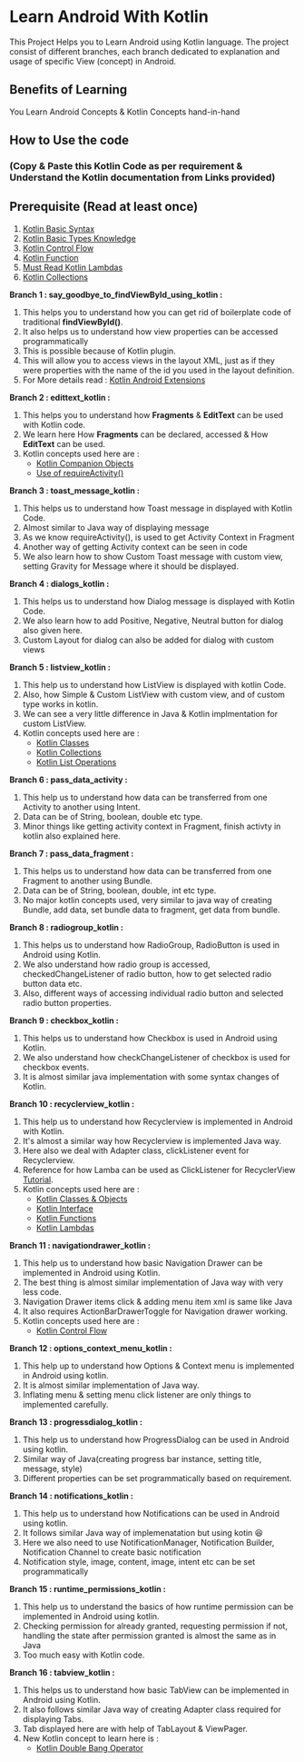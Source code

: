 # Learn Android With Kotlin

This Project Helps you to Learn Android using Kotlin language. 
The project consist of different branches, each branch dedicated to explanation and usage of specific View (concept) in Android.

## Benefits of Learning
You Learn Android Concepts & Kotlin Concepts hand-in-hand

## How to Use the code 
### (Copy & Paste this Kotlin Code as per requirement & Understand the Kotlin documentation from Links provided)

## Prerequisite (Read at least once)
1. [Kotlin Basic Syntax](https://kotlinlang.org/docs/reference/basic-syntax.html)
2. [Kotlin Basic Types Knowledge](https://kotlinlang.org/docs/reference/basic-types.html)
3. [Kotlin Control Flow](https://kotlinlang.org/docs/reference/control-flow.html)
4. [Kotlin Function](https://kotlinlang.org/docs/reference/functions.html)
5. [Must Read Kotlin Lambdas](https://kotlinlang.org/docs/reference/lambdas.html)
6. [Kotlin Collections](https://kotlinlang.org/docs/reference/collections-overview.html)

**Branch 1 : say_goodbye_to_findViewById_using_kotlin :**
1. This helps you to understand how you can get rid of boilerplate code of traditional **findViewById()**. 
2. It also helps us to understand how view properties can be accessed programmatically
3. This is possible because of Kotlin plugin.
4. This will allow you to access views in the layout XML, just as if they were properties with the name of the id you used in the layout definition.
5. For More details read : [Kotlin Android Extensions](https://antonioleiva.com/kotlin-android-extensions/)

**Branch 2 : edittext_kotlin :**
1. This helps you to understand how **Fragments** & **EditText** can be used with Kotlin code.
2. We learn here How **Fragments** can be declared, accessed & How **EditText** can be used.
3. Kotlin concepts used here are : 
   - [Kotlin Companion Objects](https://kotlinlang.org/docs/tutorials/kotlin-for-py/objects-and-companion-objects.html)
   - [Use of requireActivity()]( https://android.jlelse.eu/the-requireactivity-and-requirecontext-example-1c089ce11a3a)
   
   
 **Branch 3 : toast_message_kotlin :**
 1. This helps us to understand how Toast message in displayed with Kotlin Code. 
 2. Almost similar to Java way of displaying message
 3. As we know requireActivity(), is used to get Activity Context in Fragment
 4. Another way of getting Activity context can be seen in code
 5. We also learn how to show Custom Toast message with custom view, setting Gravity for Message where it should be displayed.
 
 
 **Branch 4 : dialogs_kotlin :**
 1. This helps us to understand how Dialog message is displayed with Kotlin Code.
 2. We also learn how to add Positive, Negative, Neutral button for dialog also given here.
 3. Custom Layout for dialog can also be added for dialog with custom views
 
 **Branch 5 : listview_kotlin :**
 1. This help us to understand how ListView is displayed with kotlin Code.
 2. Also, how Simple & Custom ListView with custom view, and of custom type works in kotlin.
 3. We can see a very little difference in Java & Kotlin implmentation for custom ListView.
 4. Kotlin concepts used here are :
    - [Kotlin Classes](https://kotlinlang.org/docs/tutorials/kotlin-for-py/classes.html)
    - [Kotlin Collections](https://kotlinlang.org/docs/reference/collections-overview.html)
    - [Kotlin List Operations](https://kotlinlang.org/docs/reference/list-operations.html)
    
**Branch 6 : pass_data_activity :**
1. This help us to understand how data can be transferred from one Activity to another using Intent.
2. Data can be of String, boolean, double etc type.
3. Minor things like getting activity context in Fragment, finish activty in kotlin also explained here.

**Branch 7 : pass_data_fragment :**
1. This helps us to understand how data can be transferred from one Fragment to another using Bundle.
2. Data can be of String, boolean, double, int etc type.
3. No major kotlin concepts used, very similar to java way of creating Bundle, add data, set bundle data to fragment, get data from bundle.

**Branch 8 : radiogroup_kotlin :**
1. This helps us to understand how RadioGroup, RadioButton is used in Android using Kotlin.
2. We also understand how radio group is accessed, checkedChangeListener of radio button, how to get selected radio button data etc.
3. Also, different ways of accessing individual radio button and selected radio button properties.

**Branch 9 : checkbox_kotlin :**
1. This helps us to understand how Checkbox is used in Android using Kotlin.
2. We also understand how checkChangeListener of checkbox is used for checkbox events.
3. It is almost similar java implementation with some syntax changes of Kotlin.

**Branch 10 : recyclerview_kotlin :**
1. This help us to understand how Recyclerview is implemented in Android with Kotlin.
2. It's almost a similar way how Recyclerview is implemented Java way.
3. Here also we deal with Adapter class, clickListener event for Recyclerview.
4. Reference for how Lamba can be used as ClickListener for RecyclerView [Tutorial](https://www.andreasjakl.com/recyclerview-kotlin-style-click-listener-android/).
5. Kotlin concepts used here are :
   - [Kotlin Classes & Objects](https://kotlinlang.org/docs/reference/classes.html)
   - [Kotlin Interface](https://kotlinlang.org/docs/reference/interfaces.html)
   - [Kotlin Functions](https://kotlinlang.org/docs/reference/functions.html)
   - [Kotlin Lambdas](https://kotlinlang.org/docs/reference/lambdas.html)
   
**Branch 11 : navigationdrawer_kotlin :**
1. This help us to understand how basic Navigation Drawer can be implemented in Android using Kotlin.
2. The best thing is almost similar implementation of Java way with very less code.
3. Navigation Drawer items click & adding menu item xml is same like Java
4. It also requires ActionBarDrawerToggle for Navigation drawer working.
5. Kotlin concepts used here are :
   - [Kotlin Control Flow](https://kotlinlang.org/docs/reference/control-flow.html)
   
   
**Branch 12 : options_context_menu_kotlin :**
1. This help up to understand how Options & Context menu is implemented in Android using kotlin.
2. It is almost similar implementation of Java way.
3. Inflating menu & setting menu click listener are only things to implemented carefully.


**Branch 13 : progressdialog_kotlin :**
1. This help us to understand how ProgressDialog can be used in Android using kotlin.
2. Similar way of Java(creating progress bar instance, setting title, message, style)
3. Different properties can be set programmatically based on requirement.


**Branch 14 : notifications_kotlin :**
1. This help us to understand how Notifications can be used in Android using kotlin.
2. It follows similar Java way of implemenatation but using kotin :laughing:
3. Here we also need to use NotificationManager, Notification Builder, Notification Channel to create basic notification
4. Notification style, image, content, image, intent etc can be set programmatically


**Branch 15 : runtime_permissions_kotlin :**
1. This help us to understand the basics of how runtime permission can be implemented in Android using kotlin.
2. Checking permission for already granted, requesting permission if not, handling the state after permission granted is almost the same as in Java
3. Too much easy with Kotlin code.

**Branch 16 : tabview_kotlin :**
1. This helps us to understand how basic TabView can be implemented in Android using Kotlin.
2. It also follows similar Java way of creating Adapter class required for displaying Tabs.
3. Tab displayed here are with help of TabLayout & ViewPager.
3. New Kotlin concept to learn here is :
   - [Kotlin Double Bang Operator](https://kotlinlang.org/docs/reference/null-safety.html#the--operator)






 
  

